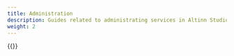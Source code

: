 ```yaml
---
title: Administration
description: Guides related to administrating services in Altinn Studio
weight: 2
---
```


{{<children />}}